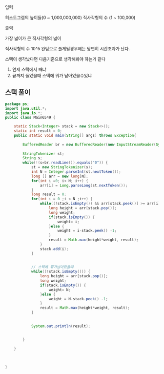 입력 

히스토그램의 높이들(0 ~ 1,000,000,000)
직사각형의 수 (1 ~ 100,000)

출력 

가장 넓이가 큰 직사각형의 넓이

직사각형의 수 10^5
완탐으로 풀게될경우에는 당연히 시간초과가 난다.

스택이 생각났다면 다음기준으로 생각해봐야 하는거 같다
1. 언제 스택에서 빼냐
2. 끝까지 돌았을때 스택에 뭐가 남아있을수있냐

## 스택 풀이
```java
package ps;
import java.util.*;
import java.io.*;
public class Main6549 {

	static Stack<Integer> stack = new Stack<>();
	static int result = 0;
	public static void main(String[] args) throws Exception{
		
		BufferedReader br = new BufferedReader(new InputStreamReader(System.in));
		
		StringTokenizer st;
		String s;
		while(!(s=br.readLine()).equals("0")) {
			st = new StringTokenizer(s);
			int N = Integer.parseInt(st.nextToken());
			long [] arr = new long[N];
			for(int i =0; i< N; i++) {
				arr[i] = Long.parseLong(st.nextToken());
			}
			long result = 0;
			for(int i = 0 ;i < N ;i++) {
				while((!stack.isEmpty()) && arr[stack.peek()] >= arr[i]) {
					long height = arr[stack.pop()];
					long weight;
					if(stack.isEmpty()) {
						weight= i;
					}else {
						weight = i-stack.peek() -1;
					}
					result = Math.max(height*weight, result);
				}
				stack.add(i);
			}
			
			
			// 스택에 뭐가남아있을때
			while((!stack.isEmpty())) {
				long height = arr[stack.pop()];
				long weight;
				if(stack.isEmpty()) {
					weight= N;
				}else {
					weight = N-stack.peek() -1;
				}
				result = Math.max(height*weight, result);
			}
			
		
			System.out.println(result);
		
		
		}
		
	}
	
	
	
}
```
